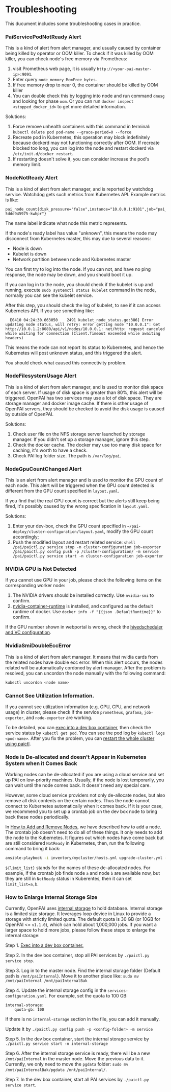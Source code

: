 # Troubleshooting

This ducument includes some troubleshooting cases in practice.

### PaiServicePodNotReady Alert

This is a kind of alert from alert manager, and usually caused by container being killed by operator or OOM killer. To check if it was killed by OOM killer, you can check node's free memory via Prometheus:

  1. visit Prometheus web page, it is usually `http://<your-pai-master-ip>:9091`.
  2. Enter query `node_memory_MemFree_bytes`.
  3. If free memory drop to near 0, the container should be killed by OOM killer
  4. You can double check this by logging into node and run command `dmesg` and looking for phase `oom`. Or you can run `docker inspect <stopped_docker_id>` to get more detailed information.

Solutions:

  1. Force remove unhealth containers with this command in terminal:
  `kubectl delete pod pod-name --grace-period=0 --force`
  2. Recreate pod in Kubernetes, this operation may block indefinitely because dockerd may not functioning correctly after OOM. If recreate blocked too long, you can log into the node and restart dockerd via `/etc/init.d/docker restart`.
  3. If restarting doesn't solve it, you can consider increase the pod's memory limit.

### NodeNotReady Alert

This is a kind of alert from alert manager, and is reported by watchdog service. Watchdog gets such metrics from Kubernetes API. Example metrics is like:

```
pai_node_count{disk_pressure="false",instance="10.0.0.1:9101",job="pai_serivce_exporter",memory_pressure="false",host_ip="10.0.0.2",out_of_disk="false",pai_service_name="watchdog",ready="true",scraped_from="watchdog-5ddd945975-kwhpr"}
```

The name label indicate what node this metric represents.

If the node's ready label has value "unknown", this means the node may disconnect from Kubernetes master, this may due to several reasons:

  - Node is down
  - Kubelet is down
  - Network partition between node and Kubernetes master

You can first try to log into the node. If you can not, and have no ping response, the node may be down, and you should boot it up.

If you can log in to the node, you should check if the kubelet is up and running, execute `sudo systemctl status kubelet` command in the node, normally you can see the kubelet service.

After this step, you should check the log of kubelet, to see if it can access Kubernetes API. If you see something like:

```
  E0410 04:24:30.663050    2491 kubelet_node_status.go:386] Error updating node status, will retry: error getting node "10.0.0.1": Get http://10.0.1.2:8080/api/v1/nodes/10.0.0.1: net/http: request canceled while waiting for connection (Client.Timeout exceeded while awaiting headers)
```

This means the node can not report its status to Kubernetes, and hence the Kubernetes will post unknown status, and this triggered the alert.

You should check what caused this connectivity problem.

### NodeFilesystemUsage Alert

This is a kind of alert from alert manager, and is used to monitor disk space of each server. If usage of disk space is greater than 80%, this alert will be triggered. OpenPAI has two services may use a lot of disk space. They are storage manager and docker image cache. If there is other usage of OpenPAI servers, they should be checked to avoid the disk usage is caused by outside of OpenPAI.

Solutions:

  1. Check user file on the NFS storage server launched by storage manager. If you didn't set up a storage manager, ignore this step.
  2. Check the docker cache. The docker may use too many disk space for caching, it's worth to have a check.
  3. Check PAI log folder size. The path is `/var/log/pai`.

### NodeGpuCountChanged Alert

This is an alert from alert manager and is used to monitor the GPU count of each node.
This alert will be triggered when the GPU count detected is different from the GPU count specified in `layout.yaml`.

If you find that the real GPU count is correct but the alerts still keep being fired, it's possibly caused by the wrong specification in `layout.yaml`.

Solutions:

  1. Enter your dev-box, check the GPU count specified in `~/pai-deploy/cluster-configuration/layout.yaml`, modify the GPU count accordingly;
  2. Push the modified layout and restart related service:
    ```shell
    /pai/paictl.py service stop -n cluster-configuration job-exporter
    /pai/paictl.py config push -p /cluster-configuration/ -m service
    /pai/paictl.py service start -n cluster-configuration job-exporter
    ```

### NVIDIA GPU is Not Detected

If you cannot use GPU in your job, please check the following items on the corresponding worker node:

 1. The NVIDIA drivers should be installed correctly. Use `nvidia-smi` to confirm.
 2. [nvidia-container-runtime](https://github.com/NVIDIA/nvidia-container-runtime) is installed, and configured as the default runtime of docker. Use `docker info -f "{{json .DefaultRuntime}}"` to confirm.

If the GPU number shown in webportal is wrong, check the [hivedscheduler and VC configuration](./how-to-set-up-virtual-clusters.md).

### NvidiaSmiDoubleEccError
This is a kind of alert from alert manager.
It means that nvidia cards from the related nodes have double ecc error.
When this alert occurs, the nodes related will be automatically cordoned by alert manager. 
After the problem is resolved, you can uncordon the node manually with the following command:
```bash
kubectl uncordon <node name>
```

### Cannot See Utilization Information.

If you cannot see utilization information (e.g. GPU, CPU, and network usage) in cluster, please check if the service `prometheus`, `grafana`, `job-exporter`, and `node-exporter` are working.

To be detailed, you can [exec into a dev box container](./basic-management-operations.md#pai-service-management-and-paictl), then check the service status by `kubectl get pod`. You can see the pod log by `kubectl logs <pod-name>`. After you fix the problem, you can [restart the whole cluster using paictl](./basic-management-operations.md#pai-service-management-and-paictl).


### Node is De-allocated and doesn't Appear in Kubernetes System when it Comes Back

Working nodes can be de-allocated if you are using a cloud service and set up PAI on low-priority machines. Usually, if the node is lost temporarily, you can wait until the node comes back. It doesn't need any special care. 

However, some cloud service providers not only de-allocate nodes, but also remove all disk contents on the certain nodes. Thus the node cannot connect to Kubernetes automatically when it comes back. If it is your case, we recommend you to set up a crontab job on the dev box node to bring back these nodes periodically.

In [How to Add and Remove Nodes](how-to-add-and-remove-nodes.md), we have described how to add a node. The crontab job doesn't need to do all of these things. It only needs to add the node to the Kubernetes. It figures out which nodes have come back but are still considered `NotReady` in Kubernetes, then, run the following command to bring it back:

```bash
ansible-playbook -i inventory/mycluster/hosts.yml upgrade-cluster.yml --become --become-user=root  --limit=${limit_list} -e "@inventory/mycluster/openpai.yml"
```

`${limit_list}` stands for the names of these de-allocated nodes. For example, if the crontab job finds node `a` and node `b` are available now, but they are still in `NotReady` status in Kuberentes, then it can set `limit_list=a,b`.

### How to Enlarge Internal Storage Size

Currently, OpenPAI uses [internal storage](https://github.com/microsoft/pai/tree/master/src/internal-storage) to hold database. Internal storage is a limited size storage. It leverages loop device in Linux to provide a storage with strictly limited quota. The default quota is 30 GB (or 10GB for OpenPAI <= `v1.1.0`), which can hold about 1,000,000 jobs. If you want a larger space to hold more jobs, please follow these steps to enlarge the internal storage:

Step 1. [Exec into a dev box container.](./basic-management-operations.md#pai-service-management-and-paictl)

Step 2. In the dev box container, stop all PAI services by `./paictl.py service stop`.

Step 3. Log in to the master node. Find the internal storage folder (Default path is `/mnt/paiInternal`). Move it to another place like: `sudo mv /mnt/paiInternal /mnt/paiInternalBak`

Step 4. Update the internal storage config in the `services-configuration.yaml`. For example, set the quota to 100 GB: 
```
internal-storage:
    quota-gb: 100
```
If there is no `internal-storage` section in the file, you can add it manually.

Update it by `./paictl.py config push -p <config-folder> -m service`

Step 5. In the dev box container, start the internal storage service by `./paictl.py service start -n internal-storage`

Step 6. After the internal storage service is ready, there will be a new `/mnt/paiInternal` in the master node. Move the previous data to it. Currently, we only need to move the `pgdata` folder: `sudo mv /mnt/paiInternalBak/pgdata /mnt/paiInternal/`.

Step 7. In the dev box container, start all PAI services by `./paictl.py service start`.
